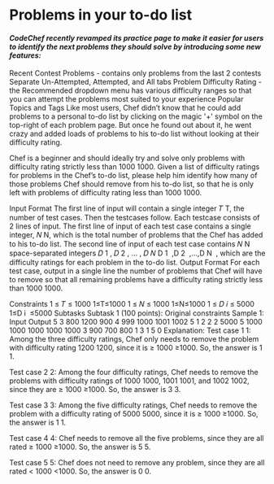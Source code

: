 # Problems in your to-do list

#### <i>CodeChef recently revamped its practice page to make it easier for users to identify the next problems they should solve by introducing some new features:</i>

Recent Contest Problems - contains only problems from the last 2 contests
Separate Un-Attempted, Attempted, and All tabs
Problem Difficulty Rating - the Recommended dropdown menu has various difficulty ranges so that you can attempt the problems most suited to your experience
Popular Topics and Tags
Like most users, Chef didn’t know that he could add problems to a personal to-do list by clicking on the magic '+' symbol on the top-right of each problem page. But once he found out about it, he went crazy and added loads of problems to his to-do list without looking at their difficulty rating.

Chef is a beginner and should ideally try and solve only problems with difficulty rating strictly less than 
1000
1000. Given a list of difficulty ratings for problems in the Chef’s to-do list, please help him identify how many of those problems Chef should remove from his to-do list, so that he is only left with problems of difficulty rating less than 
1000
1000.

Input Format
The first line of input will contain a single integer 
𝑇
T, the number of test cases. Then the testcases follow.
Each testcase consists of 2 lines of input.
The first line of input of each test case contains a single integer, 
𝑁
N, which is the total number of problems that the Chef has added to his to-do list.
The second line of input of each test case contains 
𝑁
N space-separated integers 
𝐷
1
,
𝐷
2
,
…
,
𝐷
𝑁
D 
1
​
 ,D 
2
​
 ,…,D 
N
​
 , which are the difficulty ratings for each problem in the to-do list.
Output Format
For each test case, output in a single line the number of problems that Chef will have to remove so that all remaining problems have a difficulty rating strictly less than 
1000
1000.

Constraints
1
≤
𝑇
≤
1000
1≤T≤1000
1
≤
𝑁
≤
1000
1≤N≤1000
1
≤
𝐷
𝑖
≤
5000
1≤D 
i
​
 ≤5000
Subtasks
Subtask 1 (100 points):
Original constraints
Sample 1:
Input
Output
5
3
800 1200 900
4
999 1000 1001 1002
5
1 2 2 2 5000
5
1000 1000 1000 1000 1000
3
900 700 800
1
3
1
5
0
Explanation:
Test case 
1
1: Among the three difficulty ratings, Chef only needs to remove the problem with difficulty rating 
1200
1200, since it is 
≥
1000
≥1000. So, the answer is 
1
1.

Test case 
2
2: Among the four difficulty ratings, Chef needs to remove the problems with difficulty ratings of 
1000
1000, 
1001
1001, and 
1002
1002, since they are 
≥
1000
≥1000. So, the answer is 
3
3.

Test case 
3
3: Among the five difficulty ratings, Chef needs to remove the problem with a difficulty rating of 
5000
5000, since it is 
≥
1000
≥1000. So, the answer is 
1
1.

Test case 
4
4: Chef needs to remove all the five problems, since they are all rated 
≥
1000
≥1000. So, the answer is 
5
5.

Test case 
5
5: Chef does not need to remove any problem, since they are all rated 
<
1000
<1000. So, the answer is 
0
0.